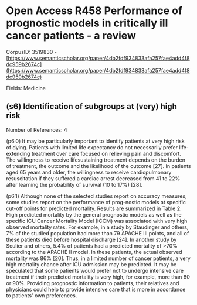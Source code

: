 # Open Access R458 Performance of prognostic models in critically ill cancer patients - a review

CorpusID: 3519830 - [https://www.semanticscholar.org/paper/4db2fdf934833afa257fae4add4f8dc959b2674c](https://www.semanticscholar.org/paper/4db2fdf934833afa257fae4add4f8dc959b2674c)

Fields: Medicine

## (s6) Identification of subgroups at (very) high risk
Number of References: 4

(p6.0) It may be particularly important to identify patients at very high risk of dying. Patients with limited life expectancy do not necessarily prefer life-extending treatment over care focused on relieving pain and discomfort. The willingness to receive lifesustaining treatment depends on the burden of treatment, the outcome and the likelihood of the outcome [27]. In patients aged 65 years and older, the willingness to receive cardiopulmonary resuscitation if they suffered a cardiac arrest decreased from 41 to 22% after learning the probability of survival (10 to 17%) [28].

(p6.1) Although none of the selected studies report on accuracy measures, some studies report on the performance of prog-nostic models at specific cut-off points for predicted mortality. Results are summarized in Table 2. High predicted mortality by the general prognostic models as well as the specific ICU Cancer Mortality Model (ICCM) was associated with very high observed mortality rates. For example, in a study by Staudinger and others, 7% of the studied population had more than 79 APACHE III points, and all of these patients died before hospital discharge [24]. In another study by Sculier and others, 5.4% of patients had a predicted mortality of >70% according to the APACHE II model. In these patients, the actual observed mortality was 86% [20]. Thus, in a limited number of cancer patients, a very high mortality chance after ICU admission may be predicted. It may be speculated that some patients would prefer not to undergo intensive care treatment if their predicted mortality is very high, for example, more than 80 or 90%. Providing prognostic information to patients, their relatives and physicians could help to provide intensive care that is more in accordance to patients' own preferences.
